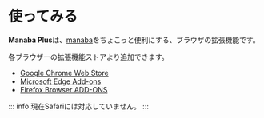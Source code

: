 # 使ってみる

**Manaba Plus**は、[manaba](https://manaba.jp/)をちょこっと便利にする、ブラウザの拡張機能です。

各ブラウザーの拡張機能ストアより追加できます。

- [Google Chrome Web Store](https://chrome.google.com/webstore/detail/manaba-downloader/aeidkdokanbhoefbgaadaicdmggdeegf?hl=ja)
- [Microsoft Edge Add-ons](https://microsoftedge.microsoft.com/addons/detail/manaba-plus/jjlchhpmgikpgmackjmellpfdalobodb)
- [Firefox Browser ADD-ONS](https://addons.mozilla.org/ja/firefox/addon/manaba-plus/)

::: info
現在Safariには対応していません。
:::
